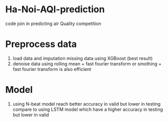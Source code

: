 # Ha-Noi-AQI-prediction
code join in predicting air Quality competition

# **Preprocess data**
1. load data and imputation missing data using XGBoost (best result)
2. denoise data using rolling mean + fast fourier transform or smothing + fast fourier transform is also efficient
 # **Model**
 1. using N-beat model reach better accuracy in valid but lower in testing compare to using LSTM model which have a higher accuracy in testing but lower in valid

